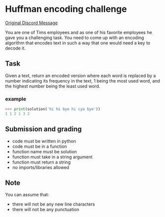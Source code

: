 # Huffman encoding challenge

[Original Discord Message](https://discordapp.com/channels/501090983539245061/680851798340272141/744966934793158666)

You are one of Tims employees and as one of his favorite employees he gave you a challenging task. You need to come up with an encoding algorithm that encodes text in such a way that one would need a key to decode it.

## Task

Given a text, return an encoded version where each word is replaced by a number indicating its frequency in the text, 1 being the most used word, and the highest number being the least used word.

### example

```py
>>> print(solution('hi hi bye hi cya bye'))
1 1 2 1 3 2
```

## Submission and grading

- code must be written in python
- code must be in a function
- function name must be solution
- function must take in a string argument
- function must return a string
- no imports/libraries allowed

## Note

You can assume that:

- there will not be any new line characters
- there will not be any punctuation
